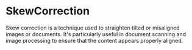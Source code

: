# SkewCorrection
Skew correction is a technique used to straighten tilted or misaligned images or documents. It's particularly useful in document scanning and image processing to ensure that the content appears properly aligned. 
